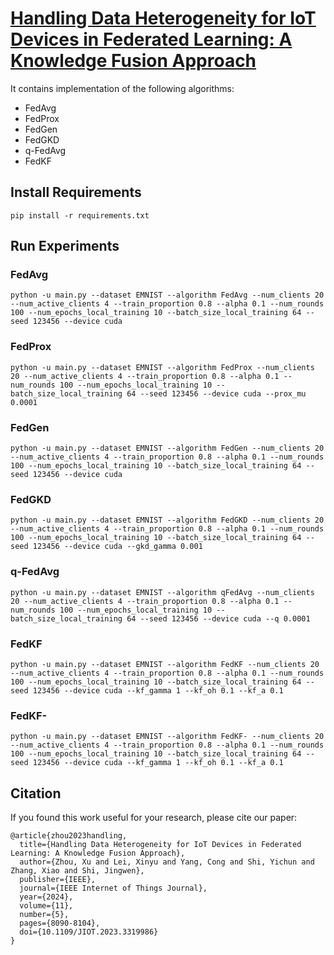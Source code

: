 # [Handling Data Heterogeneity for IoT Devices in Federated Learning: A Knowledge Fusion Approach](https://ieeexplore.ieee.org/abstract/document/10265259)
It contains implementation of the following algorithms:
* FedAvg
* FedProx
* FedGen
* FedGKD
* q-FedAvg
* FedKF

## Install Requirements
```shell
pip install -r requirements.txt
```

## Run Experiments

### FedAvg
```shell
python -u main.py --dataset EMNIST --algorithm FedAvg --num_clients 20 --num_active_clients 4 --train_proportion 0.8 --alpha 0.1 --num_rounds 100 --num_epochs_local_training 10 --batch_size_local_training 64 --seed 123456 --device cuda
```

### FedProx
```shell
python -u main.py --dataset EMNIST --algorithm FedProx --num_clients 20 --num_active_clients 4 --train_proportion 0.8 --alpha 0.1 --num_rounds 100 --num_epochs_local_training 10 --batch_size_local_training 64 --seed 123456 --device cuda --prox_mu 0.0001
```

### FedGen
```shell
python -u main.py --dataset EMNIST --algorithm FedGen --num_clients 20 --num_active_clients 4 --train_proportion 0.8 --alpha 0.1 --num_rounds 100 --num_epochs_local_training 10 --batch_size_local_training 64 --seed 123456 --device cuda
```

### FedGKD
```shell
python -u main.py --dataset EMNIST --algorithm FedGKD --num_clients 20 --num_active_clients 4 --train_proportion 0.8 --alpha 0.1 --num_rounds 100 --num_epochs_local_training 10 --batch_size_local_training 64 --seed 123456 --device cuda --gkd_gamma 0.001
```

### q-FedAvg
```shell
python -u main.py --dataset EMNIST --algorithm qFedAvg --num_clients 20 --num_active_clients 4 --train_proportion 0.8 --alpha 0.1 --num_rounds 100 --num_epochs_local_training 10 --batch_size_local_training 64 --seed 123456 --device cuda --q 0.0001
```

### FedKF
```shell
python -u main.py --dataset EMNIST --algorithm FedKF --num_clients 20 --num_active_clients 4 --train_proportion 0.8 --alpha 0.1 --num_rounds 100 --num_epochs_local_training 10 --batch_size_local_training 64 --seed 123456 --device cuda --kf_gamma 1 --kf_oh 0.1 --kf_a 0.1
```

### FedKF-
```shell
python -u main.py --dataset EMNIST --algorithm FedKF- --num_clients 20 --num_active_clients 4 --train_proportion 0.8 --alpha 0.1 --num_rounds 100 --num_epochs_local_training 10 --batch_size_local_training 64 --seed 123456 --device cuda --kf_gamma 1 --kf_oh 0.1 --kf_a 0.1
```

## Citation
If you found this work useful for your research, please cite our paper:
```shell
@article{zhou2023handling,
  title={Handling Data Heterogeneity for IoT Devices in Federated Learning: A Knowledge Fusion Approach},
  author={Zhou, Xu and Lei, Xinyu and Yang, Cong and Shi, Yichun and Zhang, Xiao and Shi, Jingwen},
  publisher={IEEE},
  journal={IEEE Internet of Things Journal},
  year={2024},
  volume={11},
  number={5},
  pages={8090-8104},
  doi={10.1109/JIOT.2023.3319986}
}
```

